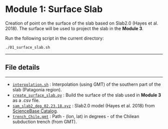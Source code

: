 # Module 1: Surface Slab

Creation of point on the surface of the slab based on Slab2.0 (Hayes et al. 2018).
The surface will be used to project the slab in the **Module 3**.

Run the following script in the current directory:

```
./01_surface_slab.sh
```

---

## File details
---

- [`interpolation.sh`](interpolation.sh) : Interpolation (using GMT) of the southern part of the slab (Patagonia region).
- [`create_surface_slab.py`](create_surface_slab.py) : Build the surface of the slab used in **Module 3** as a .csv file.
- [`sam_slab2_dep_02.23.18.xyz`](sam_slab2_dep_02.23.18.xyz) : Slab2.0 model (Hayes et al. 2018) from [ScienceBase Catalog](https://www.sciencebase.gov/catalog/item/5aa41473e4b0b1c392eaaf2d).
- [`trench_Chile.gmt`](trench_Chile.gmt) : Path - (lon, lat) in degrees - of the Chilean subduction trench (from GMT).
